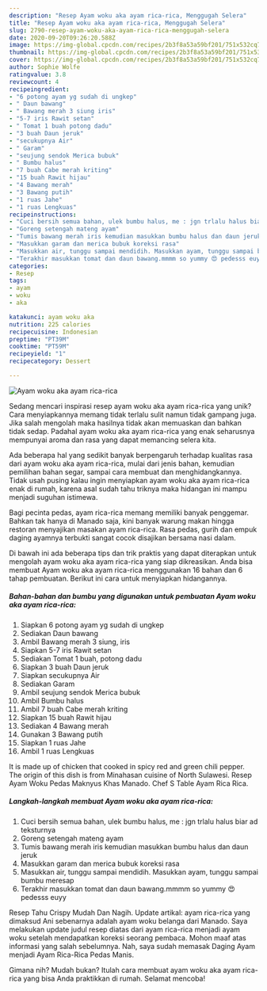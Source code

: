 ```yaml
---
description: "Resep Ayam woku aka ayam rica-rica, Menggugah Selera"
title: "Resep Ayam woku aka ayam rica-rica, Menggugah Selera"
slug: 2790-resep-ayam-woku-aka-ayam-rica-rica-menggugah-selera
date: 2020-09-20T09:26:20.588Z
image: https://img-global.cpcdn.com/recipes/2b3f8a53a59bf201/751x532cq70/ayam-woku-aka-ayam-rica-rica-foto-resep-utama.jpg
thumbnail: https://img-global.cpcdn.com/recipes/2b3f8a53a59bf201/751x532cq70/ayam-woku-aka-ayam-rica-rica-foto-resep-utama.jpg
cover: https://img-global.cpcdn.com/recipes/2b3f8a53a59bf201/751x532cq70/ayam-woku-aka-ayam-rica-rica-foto-resep-utama.jpg
author: Sophie Wolfe
ratingvalue: 3.8
reviewcount: 4
recipeingredient:
- "6 potong ayam yg sudah di ungkep"
- " Daun bawang"
- " Bawang merah 3 siung iris"
- "5-7 iris Rawit setan"
- " Tomat 1 buah potong dadu"
- "3 buah Daun jeruk"
- "secukupnya Air"
- " Garam"
- "seujung sendok Merica bubuk"
- " Bumbu halus"
- "7 buah Cabe merah kriting"
- "15 buah Rawit hijau"
- "4 Bawang merah"
- "3 Bawang putih"
- "1 ruas Jahe"
- "1 ruas Lengkuas"
recipeinstructions:
- "Cuci bersih semua bahan, ulek bumbu halus, me : jgn trlalu halus biar ad teksturnya"
- "Goreng setengah mateng ayam"
- "Tumis bawang merah iris kemudian masukkan bumbu halus dan daun jeruk"
- "Masukkan garam dan merica bubuk koreksi rasa"
- "Masukkan air, tunggu sampai mendidih. Masukkan ayam, tunggu sampai bumbu meresap"
- "Terakhir masukkan tomat dan daun bawang.mmmm so yummy 😍 pedesss euyy"
categories:
- Resep
tags:
- ayam
- woku
- aka

katakunci: ayam woku aka 
nutrition: 225 calories
recipecuisine: Indonesian
preptime: "PT39M"
cooktime: "PT59M"
recipeyield: "1"
recipecategory: Dessert

---
```



![Ayam woku aka ayam rica-rica](https://img-global.cpcdn.com/recipes/2b3f8a53a59bf201/751x532cq70/ayam-woku-aka-ayam-rica-rica-foto-resep-utama.jpg)

Sedang mencari inspirasi resep ayam woku aka ayam rica-rica yang unik? Cara menyiapkannya memang tidak terlalu sulit namun tidak gampang juga. Jika salah mengolah maka hasilnya tidak akan memuaskan dan bahkan tidak sedap. Padahal ayam woku aka ayam rica-rica yang enak seharusnya mempunyai aroma dan rasa yang dapat memancing selera kita.

Ada beberapa hal yang sedikit banyak berpengaruh terhadap kualitas rasa dari ayam woku aka ayam rica-rica, mulai dari jenis bahan, kemudian pemilihan bahan segar, sampai cara membuat dan menghidangkannya. Tidak usah pusing kalau ingin menyiapkan ayam woku aka ayam rica-rica enak di rumah, karena asal sudah tahu triknya maka hidangan ini mampu menjadi suguhan istimewa.

Bagi pecinta pedas, ayam rica-rica memang memiliki banyak penggemar. Bahkan tak hanya di Manado saja, kini banyak warung makan hingga restoran menyajikan masakan ayam rica-rica. Rasa pedas, gurih dan empuk daging ayamnya terbukti sangat cocok disajikan bersama nasi dalam.


Di bawah ini ada beberapa tips dan trik praktis yang dapat diterapkan untuk mengolah ayam woku aka ayam rica-rica yang siap dikreasikan. Anda bisa membuat Ayam woku aka ayam rica-rica menggunakan 16 bahan dan 6 tahap pembuatan. Berikut ini cara untuk menyiapkan hidangannya.

<!--inarticleads1-->

##### Bahan-bahan dan bumbu yang digunakan untuk pembuatan Ayam woku aka ayam rica-rica:

1. Siapkan 6 potong ayam yg sudah di ungkep
1. Sediakan  Daun bawang
1. Ambil  Bawang merah 3 siung, iris
1. Siapkan 5-7 iris Rawit setan
1. Sediakan  Tomat 1 buah, potong dadu
1. Siapkan 3 buah Daun jeruk
1. Siapkan secukupnya Air
1. Sediakan  Garam
1. Ambil seujung sendok Merica bubuk
1. Ambil  Bumbu halus
1. Ambil 7 buah Cabe merah kriting
1. Siapkan 15 buah Rawit hijau
1. Sediakan 4 Bawang merah
1. Gunakan 3 Bawang putih
1. Siapkan 1 ruas Jahe
1. Ambil 1 ruas Lengkuas


It is made up of chicken that cooked in spicy red and green chili pepper. The origin of this dish is from Minahasan cuisine of North Sulawesi. Resep Ayam Woku Pedas Maknyus Khas Manado. Chef S Table Ayam Rica Rica. 

<!--inarticleads2-->

##### Langkah-langkah membuat Ayam woku aka ayam rica-rica:

1. Cuci bersih semua bahan, ulek bumbu halus, me : jgn trlalu halus biar ad teksturnya
1. Goreng setengah mateng ayam
1. Tumis bawang merah iris kemudian masukkan bumbu halus dan daun jeruk
1. Masukkan garam dan merica bubuk koreksi rasa
1. Masukkan air, tunggu sampai mendidih. Masukkan ayam, tunggu sampai bumbu meresap
1. Terakhir masukkan tomat dan daun bawang.mmmm so yummy 😍 pedesss euyy


Resep Tahu Crispy Mudah Dan Nagih. Update artikal: ayam rica-rica yang dimaksud Ani sebenarnya adalah ayam woku belanga dari Manado. Saya melakukan update judul resep diatas dari ayam rica-rica menjadi ayam woku setelah mendapatkan koreksi seorang pembaca. Mohon maaf atas informasi yang salah sebelumnya. Nah, saya sudah memasak Daging Ayam menjadi Ayam Rica-Rica Pedas Manis. 

Gimana nih? Mudah bukan? Itulah cara membuat ayam woku aka ayam rica-rica yang bisa Anda praktikkan di rumah. Selamat mencoba!
